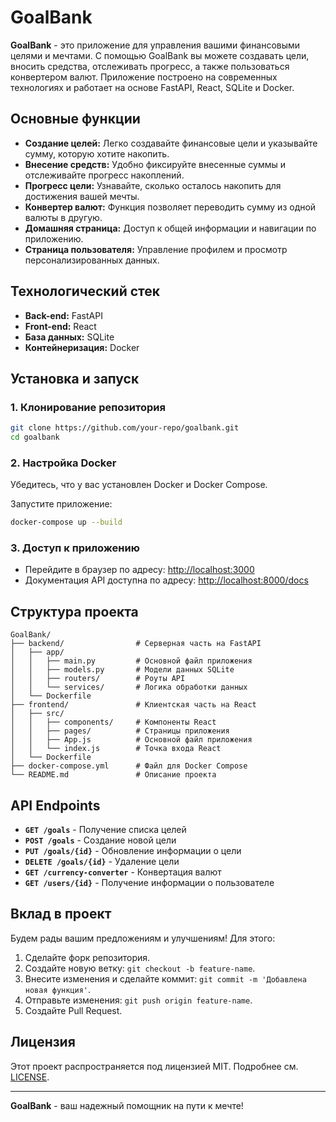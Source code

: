 # GoalBank

**GoalBank** \- это приложение для управления вашими финансовыми целями и мечтами. С помощью GoalBank вы можете создавать цели, вносить средства, отслеживать прогресс, а также пользоваться конвертером валют. Приложение построено на современных технологиях и работает на основе FastAPI, React, SQLite и Docker.

## Основные функции

- **Создание целей:** Легко создавайте финансовые цели и указывайте сумму, которую хотите накопить.
- **Внесение средств:** Удобно фиксируйте внесенные суммы и отслеживайте прогресс накоплений.
- **Прогресс цели:** Узнавайте, сколько осталось накопить для достижения вашей мечты.
- **Конвертер валют:** Функция позволяет переводить сумму из одной валюты в другую.
- **Домашняя страница:** Доступ к общей информации и навигации по приложению.
- **Страница пользователя:** Управление профилем и просмотр персонализированных данных.

## Технологический стек

- **Back-end:** FastAPI
- **Front-end:** React
- **База данных:** SQLite
- **Контейнеризация:** Docker

## Установка и запуск

### 1. Клонирование репозитория

```bash
git clone https://github.com/your-repo/goalbank.git
cd goalbank
```

### 2. Настройка Docker

Убедитесь, что у вас установлен Docker и Docker Compose.

Запустите приложение:

```bash
docker-compose up --build
```

### 3. Доступ к приложению

- Перейдите в браузер по адресу: [http://localhost:3000](http://localhost:3000)
- Документация API доступна по адресу: [http://localhost:8000/docs](http://localhost:8000/docs)

## Структура проекта

```
GoalBank/
├── backend/                # Серверная часть на FastAPI
│   ├── app/
│   │   ├── main.py         # Основной файл приложения
│   │   ├── models.py       # Модели данных SQLite
│   │   ├── routers/        # Роуты API
│   │   └── services/       # Логика обработки данных
│   └── Dockerfile
├── frontend/               # Клиентская часть на React
│   ├── src/
│   │   ├── components/     # Компоненты React
│   │   ├── pages/          # Страницы приложения
│   │   ├── App.js          # Основной файл приложения
│   │   └── index.js        # Точка входа React
│   └── Dockerfile
├── docker-compose.yml      # Файл для Docker Compose
└── README.md               # Описание проекта
```

## API Endpoints

- **`GET /goals`** \- Получение списка целей
- **`POST /goals`** \- Создание новой цели
- **`PUT /goals/{id}`** \- Обновление информации о цели
- **`DELETE /goals/{id}`** \- Удаление цели
- **`GET /currency-converter`** \- Конвертация валют
- **`GET /users/{id}`** \- Получение информации о пользователе

## Вклад в проект

Будем рады вашим предложениям и улучшениям! Для этого:

1. Сделайте форк репозитория.
2. Создайте новую ветку: `git checkout -b feature-name`.
3. Внесите изменения и сделайте коммит: `git commit -m 'Добавлена новая функция'`.
4. Отправьте изменения: `git push origin feature-name`.
5. Создайте Pull Request.

## Лицензия

Этот проект распространяется под лицензией MIT. Подробнее см. [LICENSE](./LICENSE).

---

**GoalBank** \- ваш надежный помощник на пути к мечте!

